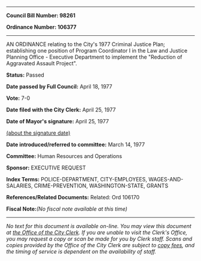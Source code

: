 

********

**Council Bill Number: 98261**
   
**Ordinance Number: 106377**
********

 AN ORDINANCE relating to the City's 1977 Criminal Justice Plan; establishing one position of Program Coordinator I in the Law and Justice Planning Office - Executive Department to implement the "Reduction of Aggravated Assault Project".

**Status:** Passed
   
**Date passed by Full Council:** April 18, 1977
   
**Vote:** 7-0
   
**Date filed with the City Clerk:** April 25, 1977
   
**Date of Mayor's signature:** April 25, 1977
   
[(about the signature date)](/~public/approvaldate.htm)
   
   
   
**Date introduced/referred to committee:** March 14, 1977
   
**Committee:** Human Resources and Operations
   
**Sponsor:** EXECUTIVE REQUEST
   
   
**Index Terms:** POLICE-DEPARTMENT, CITY-EMPLOYEES, WAGES-AND-SALARIES, CRIME-PREVENTION, WASHINGTON-STATE, GRANTS

**References/Related Documents:** Related: Ord 106170

**Fiscal Note:**_(No fiscal note available at this time)_
********

_No text for this document is available on-line. You may view this document at [the Office of the City Clerk](http://www.seattle.gov/leg/clerk/contactUs.htm). If you are unable to visit the Clerk's Office, you may request a copy or scan be made for you by Clerk staff. Scans and copies provided by the Office of the City Clerk are subject to [copy fees](http://clerk.seattle.gov/~public/clerkfees.htm), and the timing of service is dependent on the availability of staff._

